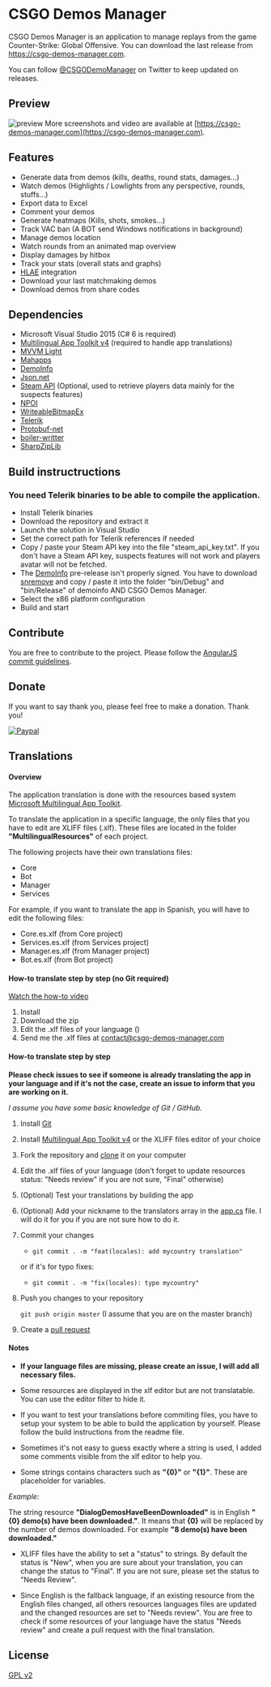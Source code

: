 # CSGO Demos Manager #

CSGO Demos Manager is an application to manage replays from the game Counter-Strike: Global Offensive.
You can download the last release from https://csgo-demos-manager.com.

You can follow [@CSGODemoManager](https://twitter.com/CSGODemoManager) on Twitter to keep updated on releases.

## Preview ##

![preview](https://csgo-demos-manager.com/images/listing.jpg)
More screenshots and video are available at [https://csgo-demos-manager.com](https://csgo-demos-manager.com).

## Features ##
- Generate data from demos (kills, deaths, round stats, damages...)
- Watch demos (Highlights / Lowlights from any perspective, rounds, stuffs...)
- Export data to Excel
- Comment your demos
- Generate heatmaps (Kills, shots, smokes...)
- Track VAC ban (A BOT send Windows notifications in background)
- Manage demos location
- Watch rounds from an animated map overview
- Display damages by hitbox
- Track your stats (overall stats and graphs)
- [HLAE](https://github.com/ripieces/advancedfx/wiki/Half-Life-Advanced-Effects) integration
- Download your last matchmaking demos
- Download demos from share codes

## Dependencies ##

* Microsoft Visual Studio 2015 (C# 6 is required)
* [Multilingual App Toolkit v4](https://visualstudiogallery.msdn.microsoft.com/6dab9154-a7e1-46e4-bbfa-18b5e81df520) (required to handle app translations)
* [MVVM Light](https://mvvmlight.codeplex.com/)
* [Mahapps](https://github.com/MahApps/MahApps.Metro)
* [DemoInfo](https://github.com/EHVAG/demoinfo)
* [Json.net](https://github.com/JamesNK/Newtonsoft.Json)
* [Steam API](http://steamcommunity.com/dev) (Optional, used to retrieve players data mainly for the suspects features)
* [NPOI](https://github.com/tonyqus/npoi)
* [WriteableBitmapEx](http://writeablebitmapex.codeplex.com/)
* [Telerik](http://www.telerik.com/products/wpf/overview.aspx)
* [Protobuf-net](https://github.com/mgravell/protobuf-net)
* [boiler-writter](https://github.com/akiver/boiler-writter)
* [SharpZipLib](http://icsharpcode.github.io/SharpZipLib/)

## Build instructructions ##

### You need Telerik binaries to be able to compile the application.

* Install Telerik binaries
* Download the repository and extract it
* Launch the solution in Visual Studio
* Set the correct path for Telerik references if needed
* Copy / paste your Steam API key into the file "steam_api_key.txt". If you don't have a Steam API key, suspects features will not work and players avatar will not be fetched.
* The [DemoInfo](https://github.com/EHVAG/demoinfo) pre-release isn't properly signed. You have to download [snremove](http://www.nirsoft.net/dot_net_tools/strong_name_remove.html) and copy / paste it into the folder "bin/Debug" and "bin/Release" of demoinfo AND CSGO Demos Manager.
* Select the x86 platform configuration
* Build and start

## Contribute

You are free to contribute to the project. Please follow the [AngularJS commit guidelines](https://github.com/angular/angular.js/blob/master/CONTRIBUTING.md#-git-commit-guidelines).

## Donate

 If you want to say thank you, please feel free to make a donation. Thank you!

 [![Paypal](https://www.paypalobjects.com/en_US/i/btn/btn_donate_SM.gif)](https://www.paypal.com/cgi-bin/webscr?cmd=_donations&business=4K9LM2PMM8D3E&lc=US&item_name=CSGO%20Demos%20Manager&currency_code=EUR&bn=PP%2dDonationsBF%3abtn_donate_SM%2egif%3aNonHosted)

## Translations

#### Overview

The application translation is done with the resources based system [Microsoft Multilingual App Toolkit](https://visualstudiogallery.msdn.microsoft.com/6dab9154-a7e1-46e4-bbfa-18b5e81df520).

To translate the application in a specific language, the only files that you have to edit are XLIFF files (.xlf). These files are located in the folder **"MultilingualResources"** of each project.

The following projects have their own translations files:
- Core
- Bot
- Manager
- Services

For example, if you want to translate the app in Spanish, you will have to edit the following files:
- Core.es.xlf (from Core project)
- Services.es.xlf (from Services project)
- Manager.es.xlf (from Manager project)
- Bot.es.xlf (from Bot project)

#### How-to translate step by step (no Git required)

[Watch the how-to video](https://www.youtube.com/watch?v=HszGeLVEZ-w&feature=youtu.be)

1. Install
2. Download the zip
3. Edit the .xlf files of your language ()
4. Send me the .xlf files at contact@csgo-demos-manager.com

#### How-to translate step by step

**Please check issues to see if someone is already translating the app in your language and if it's not the case, create an issue to inform that you are working on it.**

*I assume you have some basic knowledge of Git / GitHub.*

1. Install [Git](https://git-scm.com/)
2. Install [Multilingual App Toolkit v4](https://visualstudiogallery.msdn.microsoft.com/6dab9154-a7e1-46e4-bbfa-18b5e81df520) or the XLIFF files editor of your choice
3. Fork the repository and [clone](https://help.github.com/articles/cloning-a-repository/) it on your computer
4. Edit the .xlf files of your language (don't forget to update resources status: "Needs review" if you are not sure, "Final" otherwise)
5. (Optional) Test your translations by building the app
6. (Optional) Add your nickname to the translators array in the [app.cs](https://github.com/akiver/CSGO-Demos-Manager/blob/master/Manager/App.xaml.cs#L28) file. I will do it for you if you are not sure how to do it.
7. Commit your changes
    - `git commit . -m "feat(locales): add mycountry translation"`

    or if it's for typo fixes:

    - ``git commit . -m "fix(locales): typo mycountry"``
8. Push you changes to your repository

    ``git push origin master`` (I assume that you are on the master branch)
9. Create a [pull request](https://help.github.com/articles/creating-a-pull-request/)

#### Notes

- **If your language files are missing, please create an issue, I will add all necessary files.**

- Some resources are displayed in the xlf editor but are not translatable. You can use the editor filter to hide it.

- If you want to test your translations before commiting files, you have to setup your system to be able to build the application by yourself.
Please follow the build instructions from the readme file.

- Sometimes it's not easy to guess exactly where a string is used, I added some comments visible from the xlf editor to help you.

- Some strings contains characters such as **"{0}"** or **"{1}"**.
These are placeholder for variables.

*Example:*

The string resource **"DialogDemosHaveBeenDownloaded"** is in English **"{0} demo(s) have been downloaded."**.
It means that **{0}** will be replaced by the number of demos downloaded.
For example **"8 demo(s) have been downloaded."**

- XLIFF files have the ability to set a "status" to strings. By default the status is "New", when you are sure about your translation, you can change the status to "Final". If you are not sure, please set the status to "Needs Review".

- Since English is the fallback language, if an existing resource from the English files changed, all others resources languages files are updated and the changed resources are set to "Needs review". You are free to check if some resources of your language have the status "Needs review" and create a pull request with the final translation.

## License

[GPL v2](https://github.com/akiver/CSGO-Demos-Manager/blob/master/LICENSE)
